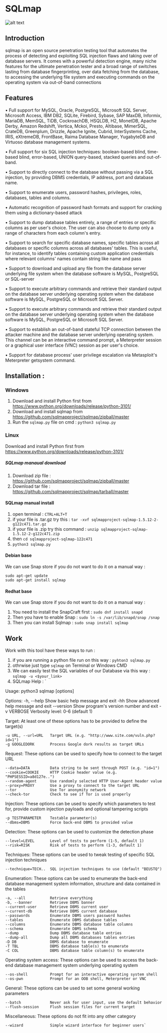 # SQLmap
 ![alt text](https://hounaar.com/github/sqlmap/sqlmap.gif)

## Introduction
sqlmap is an open source penetration testing tool that automates the process of detecting and exploiting SQL injection flaws and taking over of database servers. It comes with a powerful detection engine, many niche features for the ultimate penetration tester and a broad range of switches lasting from database fingerprinting, over data fetching from the database, to accessing the underlying file system and executing commands on the operating system via out-of-band connections

## Features
• Full support for MySQL, Oracle, PostgreSQL, Microsoft SQL Server, Microsoft Access, IBM DB2, SQLite, Firebird, Sybase, SAP MaxDB, Informix, MariaDB, MemSQL, TiDB, CockroachDB, HSQLDB, H2, MonetDB, Apache Derby, Amazon Redshift, Vertica, Mckoi, Presto, Altibase, MimerSQL, CrateDB, Greenplum, Drizzle, Apache Ignite, Cubrid, InterSystems Cache, IRIS, eXtremeDB, FrontBase, Raima Database Manager, YugabyteDB and Virtuoso database management systems.


• Full support for six SQL injection techniques: boolean-based blind, time-based blind, error-based, UNION query-based, stacked queries and out-of-band.

• Support to directly connect to the database without passing via a SQL injection, by providing DBMS credentials, IP address, port and database name.

• Support to enumerate users, password hashes, privileges, roles, databases, tables and columns.

• Automatic recognition of password hash formats and support for cracking them using a dictionary-based attack

• Support to dump database tables entirely, a range of entries or specific columns as per user's choice. The user can also choose to dump only a range of            characters from each column's entry.

• Support to search for specific database names, specific tables across all databases or specific columns across all databases' tables. This is useful, for          instance, to identify tables containing custom application credentials where relevant columns' names contain string like name and pass


• Support to download and upload any file from the database server underlying file system when the database software is MySQL, PostgreSQL or SQL-server

• Support to execute arbitrary commands and retrieve their standard output on the database server underlying operating system when the database software is MySQL,    PostgreSQL or Microsoft SQL Server.

• Support to execute arbitrary commands and retrieve their standard output on the database server underlying operating system when the database software is MySQL,    PostgreSQL or Microsoft SQL Server.

• Support to establish an out-of-band stateful TCP connection between the attacker machine and the database server underlying operating system. This channel can       be an interactive command prompt, a Meterpreter session or a graphical user interface (VNC) session as per user's choice.


• Support for database process' user privilege escalation via Metasploit's Meterpreter getsystem command.

## Installation :
### Windows 
1. Download and install Python first from https://www.python.org/downloads/release/python-3101/
2. Download and install sqlmap from https://github.com/sqlmapproject/sqlmap/zipball/master
3. Run the `sqlmap.py` file on cmd : `python3 sqlmap.py`
### Linux 
Download and install Python first from https://www.python.org/downloads/release/python-3101/
##### SQLmap manaual download 
1. Download zip file : https://github.com/sqlmapproject/sqlmap/zipball/master
2. Download tar file : https://github.com/sqlmapproject/sqlmap/tarball/master
#### SQLmap manual install 
1. open terminal : `CTRL+ALT+T`
2. if your file is .tar.gz try this : `tar -xvf sqlmapproject-sqlmap-1.5.12-2-g122c471.tar.gz`
3. if your file is .zip try this command : `unzip sqlmapproject-sqlmap-1.5.12-2-g122c471.zip`
4. then `cd sqlmapproject-sqlmap-122c471`
5. `python3 sqlmap.py`

#### Debian base 
We can use Snap store if you do not want to do it on a manual way :
```
sudo apt-get update
sudo apt-get install sqlmap
```

#### Redhat base 
We can use Snap store if you do not want to do it on a manual way :
1. You need to install the SnapCraft first : `sudo dnf install snapd`
2. Then you have to enable Snap : `sudo ln -s /var/lib/snapd/snap /snap`
3. Then you can install Sqlmap : `sudo snap install sqlmap`

## Work 
Work with this tool have these ways to run :
1. if you are running a python file run on this way : `pyhton3 sqlmap.py`
2. othrwise just type `sqlmap` on Terminal or Windows CMD
3. We can easily test the SQL variables of our Database via this way : `sqlmap -u <$your_link>`
4. SQLmap Help : `

Usage: python3 sqlmap [options]

Options:
  -h, --help            Show basic help message and exit
  -hh                   Show advanced help message and exit
  --version             Show program's version number and exit
  -v VERBOSE            Verbosity level: 0-6 (default 1)

  Target:
    At least one of these options has to be provided to define the
    target(s)

    -u URL, --url=URL   Target URL (e.g. "http://www.site.com/vuln.php?id=1")
    -g GOOGLEDORK       Process Google dork results as target URLs

  Request:
    These options can be used to specify how to connect to the target URL

    --data=DATA         Data string to be sent through POST (e.g. "id=1")
    --cookie=COOKIE     HTTP Cookie header value (e.g. "PHPSESSID=a8d127e..")
    --random-agent      Use randomly selected HTTP User-Agent header value
    --proxy=PROXY       Use a proxy to connect to the target URL
    --tor               Use Tor anonymity network
    --check-tor         Check to see if Tor is used properly

  Injection:
    These options can be used to specify which parameters to test for,
    provide custom injection payloads and optional tampering scripts

    -p TESTPARAMETER    Testable parameter(s)
    --dbms=DBMS         Force back-end DBMS to provided value

  Detection:
    These options can be used to customize the detection phase

    --level=LEVEL       Level of tests to perform (1-5, default 1)
    --risk=RISK         Risk of tests to perform (1-3, default 1)

  Techniques:
    These options can be used to tweak testing of specific SQL injection
    techniques

    --technique=TECH..  SQL injection techniques to use (default "BEUSTQ")

  Enumeration:
    These options can be used to enumerate the back-end database
    management system information, structure and data contained in the
    tables

    -a, --all           Retrieve everything
    -b, --banner        Retrieve DBMS banner
    --current-user      Retrieve DBMS current user
    --current-db        Retrieve DBMS current database
    --passwords         Enumerate DBMS users password hashes
    --tables            Enumerate DBMS database tables
    --columns           Enumerate DBMS database table columns
    --schema            Enumerate DBMS schema
    --dump              Dump DBMS database table entries
    --dump-all          Dump all DBMS databases tables entries
    -D DB               DBMS database to enumerate
    -T TBL              DBMS database table(s) to enumerate
    -C COL              DBMS database table column(s) to enumerate

  Operating system access:
    These options can be used to access the back-end database management
    system underlying operating system

    --os-shell          Prompt for an interactive operating system shell
    --os-pwn            Prompt for an OOB shell, Meterpreter or VNC

  General:
    These options can be used to set some general working parameters

    --batch             Never ask for user input, use the default behavior
    --flush-session     Flush session files for current target

  Miscellaneous:
    These options do not fit into any other category

    --wizard            Simple wizard interface for beginner users`
    
    
    
    
 




